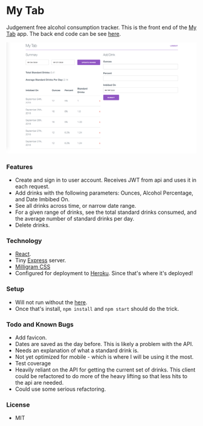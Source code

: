 # My Tab

Judgement free alcohol consumption tracker.
This is the front end of the [My Tab](https://my-tab.herokuapp.com/) app.
The back end code can be see [here](https://github.com/JonathanWThom/my-tab-api).

![My Tab dashboard](https://github.com/JonathanWThom/my-tab/blob/master/dashboard.png)

### Features

* Create and sign in to user account. Receives JWT from api and uses it in each request.
* Add drinks with the following parameters: Ounces, Alcohol Percentage, and Date
Imbibed On.
* See all drinks across time, or narrow date range.
* For a given range of drinks, see the total standard drinks consumed, and the average
number of standard drinks per day.
* Delete drinks.

### Technology

* [React](http://reactjs.org/).
* Tiny [Express](http://expressjs.com/) server.
* [Milligram CSS](https://milligram.io/)
* Configured for deployment to [Heroku](https://heroku.com/). Since that's where it's deployed!

### Setup

* Will not run without the [here](https://github.com/JonathanWThom/my-tab-api).
* Once that's install, `npm install` and `npm start` should do the trick.

### Todo and Known Bugs

* Add favicon.
* Dates are saved as the day before. This is likely a problem with the API.
* Needs an explanation of what a standard drink is.
* Not yet optimized for mobile - which is where I will be using it the most.
* Test coverage
* Heavily reliant on the API for getting the current set of drinks. This client
could be refactored to do more of the heavy lifting so that less hits to the api
are needed.
* Could use some serious refactoring.

### License

* MIT
